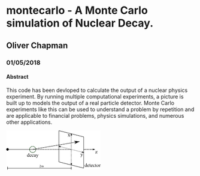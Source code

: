# montecarlo - A Monte Carlo simulation of Nuclear Decay.
## Oliver Chapman
### 01/05/2018

#### Abstract

This code has been devloped to calculate the output of a nuclear physics experiment.
By running multiple computational experiments, a picture is built up to models the output of a real particle detector.
Monte Carlo experiments like this can be used to understand a problem by repetition and are applicable to financial problems, physics simulations, and numerous other applications.

<img src=diagram.png width=50%>
